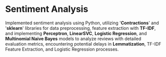 # Sentiment Analysis

Implemented sentiment analysis using Python, utilizing '**Contractions**' and '**sklearn**' libraries for data preprocessing, feature extraction with **TF-IDF**, and implementing **Perceptron**, **LinearSVC**, **Logistic Regression**, and **Multinomial Naive Bayes** models to analyze reviews with detailed evaluation metrics, encountering potential delays in **Lemmatization**, TF-IDF Feature Extraction, and Logistic Regression processes.
